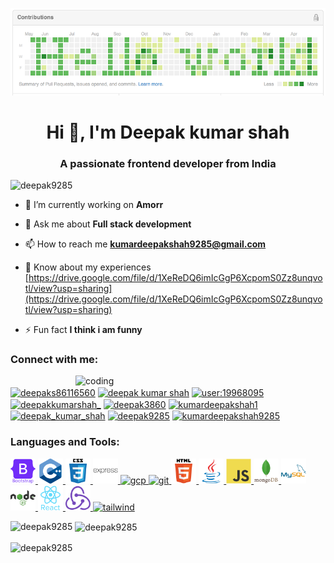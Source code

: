 ![logo](https://github.com/deepak9285/deepak9285/blob/main/R.png)
<h1 align="center">Hi 👋, I'm Deepak kumar shah</h1>
<h3 align="center">A passionate frontend developer from India</h3>

<p align="left"> <img src="https://komarev.com/ghpvc/?username=deepak9285&label=Profile%20views&color=0e75b6&style=flat" alt="deepak9285" /> </p>

- 🔭 I’m currently working on **Amorr**

- 💬 Ask me about **Full stack development**

- 📫 How to reach me **kumardeepakshah9285@gmail.com**

- 📄 Know about my experiences [https://drive.google.com/file/d/1XeReDQ6imIcGgP6XcpomS0Zz8unqvotl/view?usp=sharing](https://drive.google.com/file/d/1XeReDQ6imIcGgP6XcpomS0Zz8unqvotl/view?usp=sharing)

- ⚡ Fun fact **I think i am funny**

<h3 align="left">Connect with me:</h3>
<img align="right" alt="coding" width="400" src="https://rajacepat.com/assets/frontend/img/webdev.gif">
<p align="left">
<a href="https://twitter.com/deepaks86116560" target="blank"><img align="center" src="https://raw.githubusercontent.com/rahuldkjain/github-profile-readme-generator/master/src/images/icons/Social/twitter.svg" alt="deepaks86116560" height="30" width="40" /></a>
<a href="https://linkedin.com/in/deepak kumar shah" target="blank"><img align="center" src="https://raw.githubusercontent.com/rahuldkjain/github-profile-readme-generator/master/src/images/icons/Social/linked-in-alt.svg" alt="deepak kumar shah" height="30" width="40" /></a>
<a href="https://stackoverflow.com/users/user:19968095" target="blank"><img align="center" src="https://raw.githubusercontent.com/rahuldkjain/github-profile-readme-generator/master/src/images/icons/Social/stack-overflow.svg" alt="user:19968095" height="30" width="40" /></a>
<a href="https://instagram.com/deepakkumarshah_" target="blank"><img align="center" src="https://raw.githubusercontent.com/rahuldkjain/github-profile-readme-generator/master/src/images/icons/Social/instagram.svg" alt="deepakkumarshah_" height="30" width="40" /></a>
<a href="https://www.codechef.com/users/deepak3860" target="blank"><img align="center" src="https://cdn.jsdelivr.net/npm/simple-icons@3.1.0/icons/codechef.svg" alt="deepak3860" height="30" width="40" /></a>
<a href="https://www.hackerrank.com/kumardeepakshah1" target="blank"><img align="center" src="https://raw.githubusercontent.com/rahuldkjain/github-profile-readme-generator/master/src/images/icons/Social/hackerrank.svg" alt="kumardeepakshah1" height="30" width="40" /></a>
<a href="https://codeforces.com/profile/deepak_kumar_shah" target="blank"><img align="center" src="https://raw.githubusercontent.com/rahuldkjain/github-profile-readme-generator/master/src/images/icons/Social/codeforces.svg" alt="deepak_kumar_shah" height="30" width="40" /></a>
<a href="https://www.leetcode.com/deepak9285" target="blank"><img align="center" src="https://raw.githubusercontent.com/rahuldkjain/github-profile-readme-generator/master/src/images/icons/Social/leet-code.svg" alt="deepak9285" height="30" width="40" /></a>
<a href="https://auth.geeksforgeeks.org/user/kumardeepakshah9285" target="blank"><img align="center" src="https://raw.githubusercontent.com/rahuldkjain/github-profile-readme-generator/master/src/images/icons/Social/geeks-for-geeks.svg" alt="kumardeepakshah9285" height="30" width="40" /></a>
</p>

<h3 align="left">Languages and Tools:</h3>
<p align="left"> <a href="https://getbootstrap.com" target="_blank" rel="noreferrer"> <img src="https://raw.githubusercontent.com/devicons/devicon/master/icons/bootstrap/bootstrap-plain-wordmark.svg" alt="bootstrap" width="40" height="40"/> </a> <a href="https://www.w3schools.com/cpp/" target="_blank" rel="noreferrer"> <img src="https://raw.githubusercontent.com/devicons/devicon/master/icons/cplusplus/cplusplus-original.svg" alt="cplusplus" width="40" height="40"/> </a> <a href="https://www.w3schools.com/css/" target="_blank" rel="noreferrer"> <img src="https://raw.githubusercontent.com/devicons/devicon/master/icons/css3/css3-original-wordmark.svg" alt="css3" width="40" height="40"/> </a> <a href="https://expressjs.com" target="_blank" rel="noreferrer"> <img src="https://raw.githubusercontent.com/devicons/devicon/master/icons/express/express-original-wordmark.svg" alt="express" width="40" height="40"/> </a> <a href="https://cloud.google.com" target="_blank" rel="noreferrer"> <img src="https://www.vectorlogo.zone/logos/google_cloud/google_cloud-icon.svg" alt="gcp" width="40" height="40"/> </a> <a href="https://git-scm.com/" target="_blank" rel="noreferrer"> <img src="https://www.vectorlogo.zone/logos/git-scm/git-scm-icon.svg" alt="git" width="40" height="40"/> </a> <a href="https://www.w3.org/html/" target="_blank" rel="noreferrer"> <img src="https://raw.githubusercontent.com/devicons/devicon/master/icons/html5/html5-original-wordmark.svg" alt="html5" width="40" height="40"/> </a> <a href="https://www.java.com" target="_blank" rel="noreferrer"> <img src="https://raw.githubusercontent.com/devicons/devicon/master/icons/java/java-original.svg" alt="java" width="40" height="40"/> </a> <a href="https://developer.mozilla.org/en-US/docs/Web/JavaScript" target="_blank" rel="noreferrer"> <img src="https://raw.githubusercontent.com/devicons/devicon/master/icons/javascript/javascript-original.svg" alt="javascript" width="40" height="40"/> </a> <a href="https://www.mongodb.com/" target="_blank" rel="noreferrer"> <img src="https://raw.githubusercontent.com/devicons/devicon/master/icons/mongodb/mongodb-original-wordmark.svg" alt="mongodb" width="40" height="40"/> </a> <a href="https://www.mysql.com/" target="_blank" rel="noreferrer"> <img src="https://raw.githubusercontent.com/devicons/devicon/master/icons/mysql/mysql-original-wordmark.svg" alt="mysql" width="40" height="40"/> </a> <a href="https://nodejs.org" target="_blank" rel="noreferrer"> <img src="https://raw.githubusercontent.com/devicons/devicon/master/icons/nodejs/nodejs-original-wordmark.svg" alt="nodejs" width="40" height="40"/> </a> <a href="https://reactjs.org/" target="_blank" rel="noreferrer"> <img src="https://raw.githubusercontent.com/devicons/devicon/master/icons/react/react-original-wordmark.svg" alt="react" width="40" height="40"/> </a> <a href="https://redux.js.org" target="_blank" rel="noreferrer"> <img src="https://raw.githubusercontent.com/devicons/devicon/master/icons/redux/redux-original.svg" alt="redux" width="40" height="40"/> </a> <a href="https://tailwindcss.com/" target="_blank" rel="noreferrer"> <img src="https://www.vectorlogo.zone/logos/tailwindcss/tailwindcss-icon.svg" alt="tailwind" width="40" height="40"/> </a> </p>

<p><img align="left" src="https://github-readme-stats.vercel.app/api/top-langs?username=deepak9285&show_icons=true&locale=en&layout=compact" alt="deepak9285" /></p>

<p>&nbsp;<img align="center" src="https://github-readme-stats.vercel.app/api?username=deepak9285&show_icons=true&locale=en" alt="deepak9285" /></p>

<p><img align="center" src="https://github-readme-streak-stats.herokuapp.com/?user=deepak9285&" alt="deepak9285" /></p>
